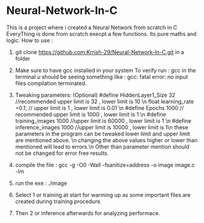 # Neural-Network-In-C
This is a project where i created a Neural Network from scratch in C
EveryThing is done from scratch execpt a few functions.
Its pure maths and logic.
How to use :
1. git clone  https://github.com:Krrish-29/Neural-Network-In-C.git in a folder
2. Make sure to have gcc installed in your system 
   To verify run : gcc in the terminal u should be seeing something like : gcc: fatal error: no input files compilation terminated.

3. Tweaking parameters: (Optional)
    #define HiddenLayer1_Size 32 //recommended upper limit is 32 , lower limit is 10 \n
    float learning_rate =0.1; // upper limit is 1 , lower limit is 0.01 \n
    #define Epochs 1000 // recommended upper limit is 1000 , lower limit is 1 \n
    #define training_images 1000 //upper limit is 60000 , lower limit is 1 \n
    #define inference_images 1000 //upper limit is 10000 , lower limit is 1\n
    these parameters in the program can be tweaked lower limit and upper limit are mentioned above. \n
    changing the above values higher or lower than mentioned will lead to errors.\n
    Other than parameter mention should not be changed for error free results. 
4. compile the file : gcc -g -O0 -Wall -fsanitize=address -o image image.c -lm
5. run the exe : ./image
6. Select 1 or training at start for warming up as some important files are created during training procedure. 
7. Then 2 or inference afterwards for analyzing performace.  
